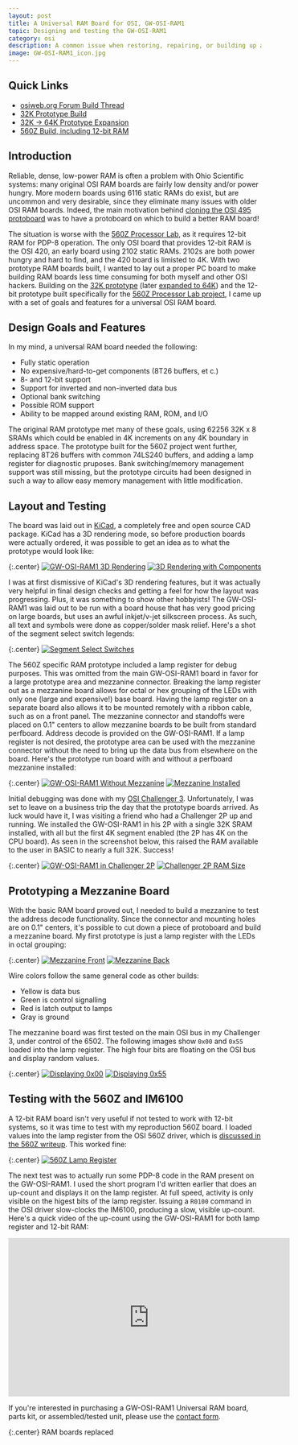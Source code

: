 ```yaml
---
layout: post
title: A Universal RAM Board for OSI, GW-OSI-RAM1
topic: Designing and testing the GW-OSI-RAM1
category: osi
description: A common issue when restoring, repairing, or building up an Ohio Scientific system is a lack of dense, reliable RAM. OSI boards do exist that provide 64K of static RAM on a single low-power board, but these are rare. There are even fewer options if you want 12-bit support for the 560Z Processor Lab in PDP-8 mode. With two prototype RAM boards built, I decided to lay out a universal OSI RAM board to meet the needs of as many OSI systems as possible.
image: GW-OSI-RAM1_icon.jpg
---
```


## Quick Links

* [osiweb.org Forum Build Thread](http://www.osiweb.org/osiforum/viewtopic.php?f=3&t=332&p=2130)
* [32K Prototype Build](/2016/04/23/32k-ram-for-osi)
* [32K -> 64K Prototype Expansion](/2016/05/17/64k-ram-for-osi)
* [560Z Build, including 12-bit RAM](/2017/02/26/osi-560z-build)

## Introduction

Reliable, dense, low-power RAM is often a problem with Ohio Scientific systems: many original OSI RAM boards are fairly low density and/or power hungry. More modern boards using 6116 static RAMs do exist, but are uncommon and very desirable, since they eliminate many issues with older OSI RAM boards. Indeed, the main motivation behind [cloning the OSI 495 protoboard](/2016/04/22/cloning-the-495) was to have a protoboard on which to build a better RAM board!

The situation is worse with the [560Z Processor Lab](/2017/02/26/osi-560z-build), as it requires 12-bit RAM for PDP-8 operation. The only OSI board that provides 12-bit RAM is the OSI 420, an early board using 2102 static RAMs. 2102s are both power hungry and hard to find, and the 420 board is limisted to 4K. With two prototype RAM boards built, I wanted to lay out a proper PC board to make building RAM boards less time consuming for both myself and other OSI hackers. Building on the [32K prototype](/2016/04/23/32k-ram-for-osi) (later [expanded to 64K](/2016/05/17/64k-ram-for-osi)) and the 12-bit prototype built specifically for the [560Z Processor Lab project](/2017/02/26/osi-560z-build), I came up with a set of goals and features for a universal OSI RAM board.

## Design Goals and Features

In my mind, a universal RAM board needed the following:

* Fully static operation
* No expensive/hard-to-get components (8T26 buffers, et c.)
* 8- and 12-bit support
* Support for inverted and non-inverted data bus
* Optional bank switching
* Possible ROM support
* Ability to be mapped around existing RAM, ROM, and I/O

The original RAM prototype met many of these goals, using 62256 32K x 8 SRAMs which could be enabled in 4K increments on any 4K boundary in address space. The prototype built for the 560Z project went further, replacing 8T26 buffers with common 74LS240 buffers, and adding a lamp register for diagnostic pruposes. Bank switching/memory management support was still missing, but the prototype circuits had been designed in such a way to allow easy memory management with little modification.

## Layout and Testing

The board was laid out in [KiCad](http://kicad-pcb.org/), a completely free and open source CAD package. KiCad has a 3D rendering mode, so before production boards were actually ordered, it was possible to get an idea as to what the prototype would look like:

{:.center}
[![GW-OSI-RAM1 3D Rendering](/images/osi/gw_osi_ram1/scaled/osi_ram_3d_20170406.png)](/images/osi/gw_osi_ram1/osi_ram_3d_20170406.png) [![3D Rendering with Components](/images/osi/gw_osi_ram1/scaled/osi_ram_3d_20170406_components.png)](/images/osi/gw_osi_ram1/osi_ram_3d_20170406_components.png)

I was at first dismissive of KiCad's 3D rendering features, but it was actually very helpful in final design checks and getting a feel for how the layout was progressing. Plus, it was something to show other hobbyists! The GW-OSI-RAM1 was laid out to be run with a board house that has very good pricing on large boards, but uses an awful inkjet/v-jet silkscreen process. As such, all text and symbols were done as copper/solder mask relief. Here's a shot of the segment select switch legends:

{:.center}
[![Segment Select Switches](/images/osi/gw_osi_ram1/scaled/bank_switches.jpg)](/images/osi/gw_osi_ram1/bank_switches.jpg)

The 560Z specific RAM prototype included a lamp register for debug purposes. This was omitted from the main GW-OSI-RAM1 board in favor for a large prototype area and mezzanine connector. Breaking the lamp register out as a mezzanine board allows for octal or hex grouping of the LEDs with only one (large and expensive!) base board. Having the lamp register on a separate board also allows it to be mounted remotely with a ribbon cable, such as on a front panel. The mezzanine connector and standoffs were placed on 0.1" centers to allow mezzanine boards to be built from standard perfboard. Address decode is provided on the GW-OSI-RAM1. If a lamp register is not desired, the prototype area can be used with the mezzanine connector without the need to bring up the data bus from elsewhere on the board. Here's the prototype run board with and without a perfboard mezzanine installed:

{:.center}
[![GW-OSI-RAM1 Without Mezzanine](/images/osi/gw_osi_ram1/scaled/mezzanine_removed.jpg)](/images/osi/gw_osi_ram1/mezzanine_removed.jpg) [![Mezzanine Installed](/images/osi/gw_osi_ram1/scaled/full_board.jpg)](/images/osi/gw_osi_ram1/full_board.jpg)

Initial debugging was done with my [OSI Challenger 3](/2016/04/20/challenger-3-cleanup). Unfortunately, I was set to leave on a business trip the day that the prototype boards arrived. As luck would have it, I was visiting a friend who had a Challenger 2P up and running. We installed the GW-OSI-RAM1 in his 2P with a single 32K SRAM installed, with all but the first 4K segment enabled (the 2P has 4K on the CPU board). As seen in the screenshot below, this raised the RAM available to the user in BASIC to nearly a full 32K. Success!

{:.center}
[![GW-OSI-RAM1 in Challenger 2P](/images/osi/gw_osi_ram1/scaled/2p_installed.jpg)](/images/osi/gw_osi_ram1/2p_installed.jpg) [![Challenger 2P RAM Size](/images/osi/gw_osi_ram1/scaled/2p_memsize.jpg)](/images/osi/gw_osi_ram1/2p_memsize.jpg)

## Prototyping a Mezzanine Board

With the basic RAM board proved out, I needed to build a mezzanine to test the address decode functionality. Since the connector and mounting holes are on 0.1" centers, it's possible to cut down a piece of protoboard and build a mezzanine board. My first prototype is just a lamp register with the LEDs in octal grouping:

{:.center}
[![Mezzanine Front](/images/osi/gw_osi_ram1/scaled/mezzanine_front.jpg)](/images/osi/gw_osi_ram1/mezzanine_front.jpg) [![Mezzanine Back](/images/osi/gw_osi_ram1/scaled/mezzanine_back.jpg)](/images/osi/gw_osi_ram1/mezzanine_back.jpg)

Wire colors follow the same general code as other builds:

* Yellow is data bus
* Green is control signalling
* Red is latch output to lamps
* Gray is ground

The mezzanine board was first tested on the main OSI bus in my Challenger 3, under control of the 6502. The following images show `0x00` and `0x55` loaded into the lamp register. The high four bits are floating on the OSI bus and display random values.

{:.center}
[![Displaying 0x00](/images/osi/gw_osi_ram1/scaled/all_zero.jpg)](/images/osi/gw_osi_ram1/all_zero.jpg) [![Displaying 0x55](/images/osi/gw_osi_ram1/scaled/0x55.jpg)](/images/osi/gw_osi_ram1/0x55.jpg)

## Testing with the 560Z and IM6100

A 12-bit RAM board isn't very useful if not tested to work with 12-bit systems, so it was time to test with my reproduction 560Z board. I loaded values into the lamp register from the OSI 560Z driver, which is [discussed in the 560Z writeup](/2017/02/26/osi-560z-build). This worked fine:

{:.center}
[![560Z Lamp Register](/images/osi/gw_osi_ram1/scaled/560z_control.jpg)](/images/osi/gw_osi_ram1/560z_control.jpg)

The next test was to actually run some PDP-8 code in the RAM present on the GW-OSI-RAM1. I used the short program I'd written earlier that does an up-count and displays it on the lamp register. At full speed, activity is only visible on the higest bits of the lamp register. Issuing a `R0100` command in the OSI driver slow-clocks the IM6100, producing a slow, visible up-count. Here's a quick video of the up-count using the GW-OSI-RAM1 for both lamp register and 12-bit RAM:

<div class="center"><iframe width="560" height="315" src="https://www.youtube.com/embed/0qyRsEWBsg8" frameborder="0" allowfullscreen></iframe></div>

If you're interested in purchasing a GW-OSI-RAM1 Universal RAM board, parts kit, or assembled/tested unit, please use the [contact form](https://services.theglitchworks.net/ng/messages/new).

{:.center}
<span><script language="javascript" src="https://services.theglitchworks.net/counters/gw_osi_ram1"></script> RAM boards replaced</span>